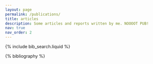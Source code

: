 ```yaml
---
layout: page
permalink: /publications/
title: articles
description: Some articles and reports written by me. NOOOOT PUB!
nav: true
nav_order: 2
---
```


<!-- _pages/publications.md -->

<!-- Bibsearch Feature -->

{% include bib_search.liquid %}

<div class="publications">

{% bibliography %}

</div>

